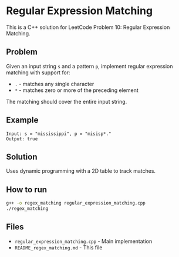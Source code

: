 # Regular Expression Matching

This is a C++ solution for LeetCode Problem 10: Regular Expression Matching.

## Problem
Given an input string `s` and a pattern `p`, implement regular expression matching with support for:
- `.` - matches any single character
- `*` - matches zero or more of the preceding element

The matching should cover the entire input string.

## Example
```
Input: s = "mississippi", p = "misisp*."
Output: true
```

## Solution
Uses dynamic programming with a 2D table to track matches.

## How to run
```bash
g++ -o regex_matching regular_expression_matching.cpp
./regex_matching
```

## Files
- `regular_expression_matching.cpp` - Main implementation
- `README_regex_matching.md` - This file